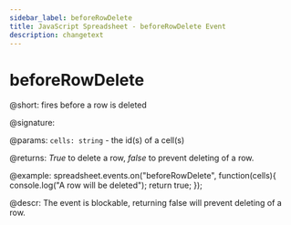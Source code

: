 ```yaml
---
sidebar_label: beforeRowDelete
title: JavaScript Spreadsheet - beforeRowDelete Event
description: changetext
---
```


# beforeRowDelete

@short: fires before a row is deleted

@signature:

@params:
`cells: string` - the id(s) of a cell(s)

@returns:
*True* to delete a row, *false* to prevent deleting of a row.

@example:
spreadsheet.events.on("beforeRowDelete", function(cells){
	console.log("A row will be deleted");
    return true;
});

@descr:
The event is blockable, returning false will prevent deleting of a row.
